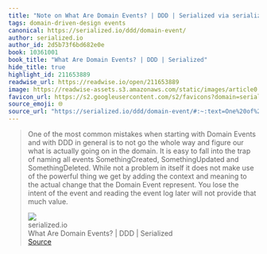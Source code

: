 ```yaml
---
title: "Note on What Are Domain Events? | DDD | Serialized via serialized.io"
tags: domain-driven-design events
canonical: https://serialized.io/ddd/domain-event/
author: serialized.io
author_id: 2d5b73f6bd682e0e
book: 10361001
book_title: "What Are Domain Events? | DDD | Serialized"
hide_title: true
highlight_id: 211653889
readwise_url: https://readwise.io/open/211653889
image: https://readwise-assets.s3.amazonaws.com/static/images/article0.00998d930354.png
favicon_url: https://s2.googleusercontent.com/s2/favicons?domain=serialized.io
source_emoji: 🌐
source_url: "https://serialized.io/ddd/domain-event/#:~:text=One%20of%20the,that%20much%20value."
---
```


> One of the most common mistakes when starting with Domain Events and with DDD in general is to not go the whole way and figure our what is actually going on in the domain. It is easy to fall into the trap of naming all events SomethingCreated, SomethingUpdated and SomethingDeleted. While not a problem in itself it does not make use of the powerful thing we get by adding the context and meaning to the actual change that the Domain Event represent. You lose the intent of the event and reading the event log later will not provide that much value.
> <div class="quoteback-footer"><div class="quoteback-avatar"><img class="mini-favicon" src="https://s2.googleusercontent.com/s2/favicons?domain=serialized.io"></div><div class="quoteback-metadata"><div class="metadata-inner"><span style="display:none">FROM:</span><div aria-label="serialized.io" class="quoteback-author"> serialized.io</div><div aria-label="What Are Domain Events? | DDD | Serialized" class="quoteback-title"> What Are Domain Events? | DDD | Serialized</div></div></div><div class="quoteback-backlink"><a target="_blank" aria-label="go to the full text of this quotation" rel="noopener" href="https://serialized.io/ddd/domain-event/#:~:text=One%20of%20the,that%20much%20value." class="quoteback-arrow"> Source</a></div></div>